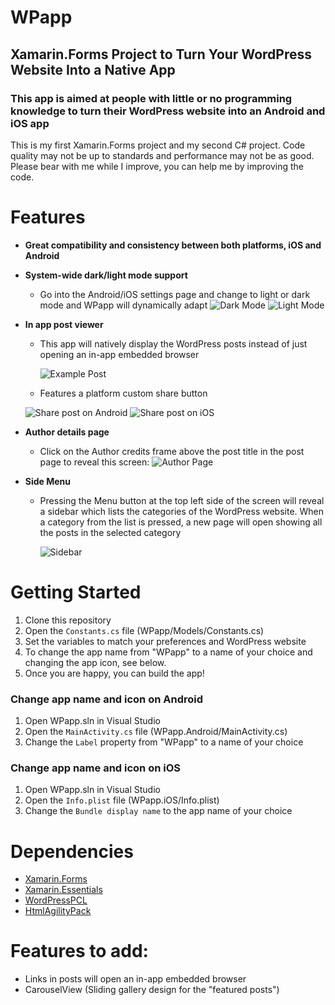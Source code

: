 # WPapp
## Xamarin.Forms Project to Turn Your WordPress Website Into a Native App

### This app is aimed at people with little or no programming knowledge to turn their WordPress website into an Android and iOS app

This is my first Xamarin.Forms project and my second C# project. Code quality may not be up to standards and performance may not be as good. Please bear with me while I improve, you can help me by improving the code.

# Features
* **Great compatibility and consistency between both platforms, iOS and Android**

* **System-wide dark/light mode support**
	* Go into the Android/iOS settings page and change to light or dark mode and WPapp will dynamically adapt
![Dark Mode](https://i.imgur.com/G1w1uHlm.png)
![Light Mode](https://i.imgur.com/oanL1Jzm.png)

* **In app post viewer**
	* This app will natively display the WordPress posts instead of just opening an in-app embedded browser

		![Example Post](https://i.imgur.com/mR4DCcfm.png)
	* Features a platform custom share button	
	
	![Share post on Android](https://i.imgur.com/UlspfDGm.png)
	![Share post on iOS](https://i.imgur.com/uCqjGk9m.png)

* **Author details page**	
	* Click on the Author credits frame above the post title in the post page to reveal this screen:
	![Author Page](https://i.imgur.com/7goTYgYm.png)
	
* **Side Menu**	
	* Pressing the Menu button at the top left side of the screen will reveal a sidebar which lists the categories of the WordPress website. When a category from the list is pressed, a new page will open showing all the posts in the selected category	
	
		![Sidebar](https://i.imgur.com/tDxsz7Km.png)

# Getting Started
1. Clone this repository
2. Open the `Constants.cs` file (WPapp/Models/Constants.cs)
3. Set the variables to match your preferences and WordPress website
4. To change the app name from "WPapp" to a name of your choice and changing the app icon, see below.
5. Once you are happy, you can build the app!

### Change app name and icon on Android
1. Open WPapp.sln in Visual Studio
2. Open the `MainActivity.cs` file (WPapp.Android/MainActivity.cs)
3. Change the `Label` property from "WPapp" to a name of your choice

### Change app name and icon on iOS
1. Open WPapp.sln in Visual Studio
2. Open the `Info.plist` file (WPapp.iOS/Info.plist)
3. Change the `Bundle display name` to the app name of your choice

# Dependencies
* [Xamarin.Forms](http://xamarin.com/forms)
* [Xamarin.Essentials](https://go.microsoft.com/fwlink/?linkid=868960)
* [WordPressPCL](https://github.com/wp-net/WordPressPCL)
* [HtmlAgilityPack](http://html-agility-pack.net/)

# Features to add:
* Links in posts will open an in-app embedded browser
* CarouselView (Sliding gallery design for the "featured posts")